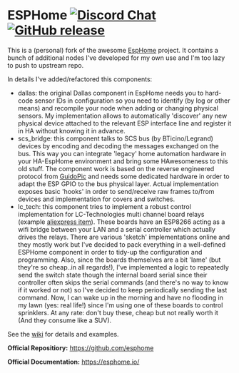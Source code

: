 # ESPHome [![Discord Chat](https://img.shields.io/discord/429907082951524364.svg)](https://discord.gg/KhAMKrd) [![GitHub release](https://img.shields.io/github/release/esphome/esphome.svg)](https://GitHub.com/esphome/esphome/releases/)


This is a (personal) fork of the awesome [EspHome](https://github.com/esphome) project. It contains a bunch of additional nodes I've developed for my own use and I'm too lazy to push to upstream repo.

In details I've added/refactored this components:
- dallas: the original Dallas component in EspHome needs you to hard-code sensor IDs in configuration so you need to identify (by log or other means) and recompile your node when adding or changing physical sensors. My implementation allows to automatically 'discover' any new physical device attached to the relevant ESP interface line and register it in HA without knowing it in advance.
- scs_bridge: this component talks to SCS bus (by BTicino/Legrand) devices by encoding and decoding the messages exchanged on the bus. This way you can integrate 'legacy' home automation hardware in your HA-EspHome environment and bring some HAwesomeness to this old stuff. The component work is based on the reverse engineered protocol from [GuidoPic](http://guidopic.altervista.org/alter/eibscsgt.html) and needs some dedicated hardware in order to adapt the ESP GPIO to the bus physical layer. Actual implementation exposes basic 'hooks' in order to send/receive raw frames to/from devices and implementation for covers and switches.
- lc_tech: this component tries to implement a robust control implementation for LC-Technologies multi channel board relays (example [aliexpress item](https://it.aliexpress.com/item/1005001399344047.html?spm=a2g0o.productlist.0.0.43973adeWWBtfI&algo_pvid=d6dcedda-0960-446a-9260-951e0a46ceea&algo_exp_id=d6dcedda-0960-446a-9260-951e0a46ceea-12)). These boards have an ESP8266 acting as a wifi bridge between your LAN and a serial controller which actually drives the relays. There are various 'sketch' implementations online and they mostly work but I've decided to pack everything in a well-defined ESPHome component in order to tidy-up the configuration and programming. Also, since the boards themselves are a bit 'lame' (but they're so cheap..in all regards!), I've implemented a logic to repeatedly send the switch state though the internal board serial since their controller often skips the serial commands (and there's no way to know if it worked or not) so I've decided to keep periodically sending the last command. Now, I can wake up in the morning and have no flooding in my lawn (yes: real life!) since I'm using one of these boards to control sprinklers. At any rate: don't buy these, cheap but not really worth it (And they consume like a SUV).

See the [wiki](https://github.com/krahabb/esphome/wiki) for details and examples.

**Official Repositiory:** https://github.com/esphome

**Official Documentation:** https://esphome.io/
